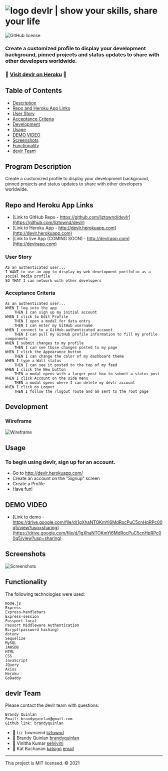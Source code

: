 # ![logo](/public/img/devlr-logo-dark-sm.png) devlr | show your skills, share your life
![GitHub license](https://img.shields.io/badge/License-MIT-orange)

### Create a customized profile to display your development background, pinned projects and status updates to share with other developers worldwide.

### 📍 [Visit devlr on Heroku](http://devlr.herokuapp.com/) 📍

## Table of Contents

- [Description](#program-description)
- [Repo and Heroku App Links](#repo-and-heroku-app-links)
- [User Story](#user-story)
- [Acceptance Criteria](#acceptance-criteria)
- [Development](#development)
- [Usage](#usage)
- [DEMO VIDEO](#DEMO-VIDEO)
- [Screenshots](#screenshots)
- [Functionality](#functionality)
- [devlr Team](#devlr-team)

## Program Description
Create a customized profile to display your development background, pinned projects and status updates to share with other developers worldwide.


## Repo and Heroku App Links
* [Link to GitHub Repo - https://github.com/liztownd/devlr](https://github.com/liztownd/devlr)
* [Link to Heroku App - http://devlr.herokuapp.com](http://devlr.herokuapp.com)
* [Link to live App (COMING SOON) - http://devlrapp.com](http://devlrapp.com)


### User Story

```
AS an authenticated user...
I WANT to use an app to display my web development portfolio as a social media profile
SO THAT I can network with other developers
```

### Acceptance Criteria

```
As an authenticated user...
WHEN I log into the app
    THEN I can sign up my initial account
WHEN I click to Edit Profile
    THEN I open a modal for data entry
    THEN I can enter my GitHub username
WHEN I connect to a GitHub-authenticated account
    THEN I can pull my GitHub profile information to fill my profile components
WHEN I submit changes to my profile
    THEN I can see those changes posted to my page
WHEN I click the Appearance button
    THEN I can change the color of my dashboard theme
WHEN I type a Wall status
    THEN I can see it posted to the top of my feed
WHEN I click the New button
    THEN a modal opens with a larger post box to submit a status post
WHEN I click Account on the side menu
    THEN a modal opens where I can delete my devlr account
WHEN I click on Logout
    THEN I follow the /logout route and am sent to the root page
```

## Development
### Wireframe
![Wireframe](/public/img/devspace-wireframe.png)

## Usage
### To begin using devlr, sign up for an account.

- Go to http://devlr.herokuapp.com/
- Create an account on the "Signup" screen
- Create a Profile
- Have fun!

## DEMO VIDEO
* [Link to demo - https://drive.google.com/file/d/1gXhaNTOKmYi6MdRocPuC5cnHpRPc00q5/view?usp=sharing](https://drive.google.com/file/d/1gXhaNTOKmYi6MdRocPuC5cnHpRPc00q5/view?usp=sharing)

## Screenshots
![Screenshots](/public/img/screenshots.png)


## Functionality

The following technologies were used:
```
Node.js
Express
Express-handlebars
Express-session
Passport-local
Passort Middleware Authentication
Bcrypt(password hashing)
dotenv
Sequelize
MySQL
JAWSDB
HTML
CSS
JavaScript
JQuery
Axios
Heroku
GoDaddy
```

## devlr Team
Please contact the devlr team with questions:
```
Brandy Quinlan
Email: brandyquinlan@gmail.com
Github link: brandyquinlan
```

- 🔗 Liz Townsend [liztownd](https://github.com/liztownd) 
- 🔗 Brandy Quinlan [brandyquinlan](https://github.com/brandyquinlan)
- 🔗 Vinitha Kumar [selvivini](https://github.com/selvivini)
- 🔗 Kat Buchanan [katsign](https://github.com/katsign) [email](katrbuch@gmail.com)

---
This project is MIT licensed. &copy; 2021
